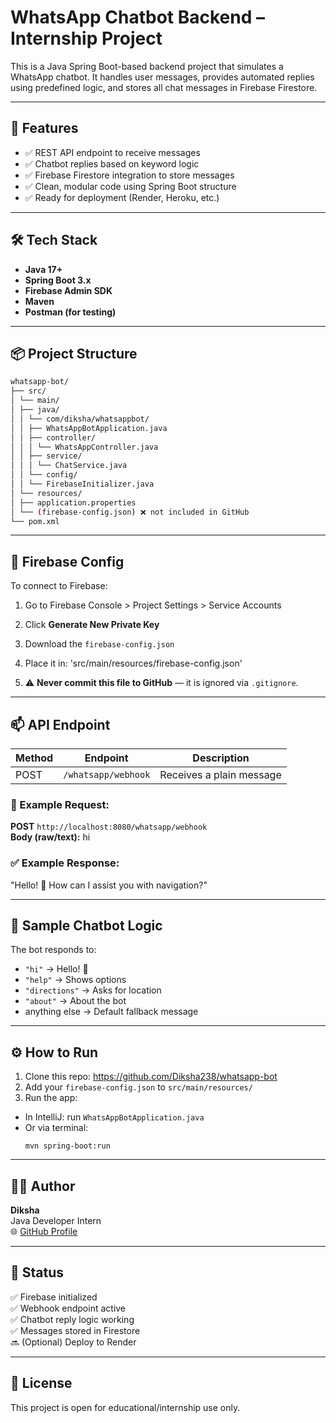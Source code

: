 # WhatsApp Chatbot Backend – Internship Project

This is a Java Spring Boot-based backend project that simulates a WhatsApp chatbot. It handles user messages, provides automated replies using predefined logic, and stores all chat messages in Firebase Firestore.

---

## 🚀 Features

- ✅ REST API endpoint to receive messages
- ✅ Chatbot replies based on keyword logic
- ✅ Firebase Firestore integration to store messages
- ✅ Clean, modular code using Spring Boot structure
- ✅ Ready for deployment (Render, Heroku, etc.)

---

## 🛠️ Tech Stack

- **Java 17+**
- **Spring Boot 3.x**
- **Firebase Admin SDK**
- **Maven**
- **Postman (for testing)**

---

## 📦 Project Structure

```bash
whatsapp-bot/
├── src/
│ └── main/
│ ├── java/
│ │ └── com/diksha/whatsappbot/
│ │ ├── WhatsAppBotApplication.java
│ │ ├── controller/
│ │ │ └── WhatsAppController.java
│ │ ├── service/
│ │ │ └── ChatService.java
│ │ └── config/
│ │ └── FirebaseInitializer.java
│ └── resources/
│ ├── application.properties
│ └── (firebase-config.json) ❌ not included in GitHub
└── pom.xml


```

---

## 🔐 Firebase Config

To connect to Firebase:

1. Go to Firebase Console > Project Settings > Service Accounts
2. Click **Generate New Private Key**
3. Download the `firebase-config.json`
4. Place it in:
   'src/main/resources/firebase-config.json'
   
5. ⚠️ **Never commit this file to GitHub** — it is ignored via `.gitignore`.

---

## 📫 API Endpoint

| Method | Endpoint                     | Description               |
|--------|-------------------------------|---------------------------|
| POST   | `/whatsapp/webhook`           | Receives a plain message  |

### 🔁 Example Request:

**POST** `http://localhost:8080/whatsapp/webhook`  
**Body (raw/text):**
hi

### ✅ Example Response:
"Hello! 👋 How can I assist you with navigation?"

---

## 🧠 Sample Chatbot Logic

The bot responds to:
- `"hi"` → Hello! 👋
- `"help"` → Shows options
- `"directions"` → Asks for location
- `"about"` → About the bot
- anything else → Default fallback message

---

## ⚙️ How to Run

1. Clone this repo:
   https://github.com/Diksha238/whatsapp-bot
2. Add your `firebase-config.json` to `src/main/resources/`
3. Run the app:
- In IntelliJ: run `WhatsAppBotApplication.java`
- Or via terminal:
  ```
  mvn spring-boot:run
  ```

---

## 🙋‍♀️ Author

**Diksha**  
Java Developer Intern  
🌐 [GitHub Profile](https://github.com/Diksha238)

---

## 📌 Status

✅ Firebase initialized  
✅ Webhook endpoint active  
✅ Chatbot reply logic working  
✅ Messages stored in Firestore  
🔜 (Optional) Deploy to Render

---

## 📃 License

This project is open for educational/internship use only.
